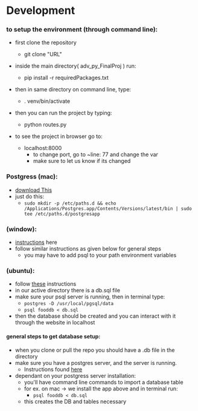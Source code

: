 # Development

### to setup the environment (through command line):
  - first clone the repository
    - git clone "URL"
  - inside the main directory( adv_py_FinalProj ) run:
    - pip install -r requiredPackages.txt
  - then in same directory on command line, type:
    - . venv/bin/activate
  - then you can run the project by typing:
    - python routes.py

  - to see the project in browser go to:
    - localhost:8000
      - to change port, go to ~line: 77 and change the var
      - make sure to let us know if its changed


### Postgress (mac):
  - [download This](https://postgresapp.com/documentation/all-versions.html)
  - just do this:
    - `sudo mkdir -p /etc/paths.d && echo /Applications/Postgres.app/Contents/Versions/latest/bin | sudo tee /etc/paths.d/postgresapp`

### (window):
  - [instructions](https://www.postgresql.org/download/windows/) here
  - follow similar instructions as given below for general steps
    - you may have to add psql to your path environment variables

### (ubuntu):
  - follow [these](https://www.postgresql.org/download/linux/ubuntu/) instructions
  - in our active directory there is a db.sql file
  - make sure your psql server is running, then in terminal type:
    - `postgres -D /usr/local/pgsql/data`
    - `psql fooddb < db.sql`
  - then the database should be created and you can interact with it through the website in localhost

#### general steps to get database setup:
  - when you clone or pull the repo you should have a <filename>.db file in the directory
  - make sure you have a postgres server, and the server is running.
    - Instructions found [here](https://www.postgresql.org/download/)
  - dependant on your postgress server installation:
    - you'll have command line commands to import a database table
    - for ex. on mac -> we install the app above and in terminal run:
      - `psql fooddb < db.sql`
    - this creates the DB and tables necessary
